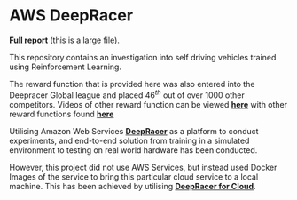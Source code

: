 # AWS DeepRacer

**[Full report](https://github.com/Mike-In-The-Cloud/aws-deepracer/blob/main/AWS%20Deepracer%20Report.pdf)** (this is a large file).

This repository contains an investigation into self driving vehicles trained using Reinforcement Learning. 

The reward function that is provided here was also entered into the Deepracer Global league and placed $46^{th}$ out of over 1000 other competitors. Videos of other reward function can be viewed **[here](https://www.youtube.com/playlist?list=PLHJnNMDewRNjle-g_ezKWwnh0J785v-8J)** with other reward functions found **[here](https://github.com/Mike-In-The-Cloud/Masters-Source-Code)**

Utilising Amazon Web Services **[DeepRacer](https://aws.amazon.com/deepracer/)** as a platform to conduct experiments, and end-to-end solution from training in a simulated environment to testing on real world hardware has been conducted. 

However, this project did not use AWS Services, but instead used Docker Images of the service to bring this particular cloud service to a local machine. This has been achieved by utilising **[DeepRacer for Cloud](https://aws-deepracer-community.github.io/deepracer-for-cloud/)**.




